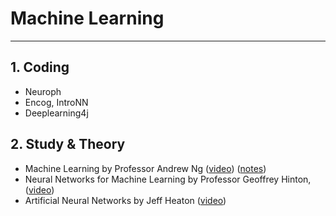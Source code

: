 # Machine Learning

<hr/>

## 1. Coding

* Neuroph
* Encog, IntroNN
* Deeplearning4j

## 2. Study & Theory

* Machine Learning by Professor Andrew Ng ([video](https://github.com/blitz70/ML/blob/master/LectureAndrewNg.md)) ([notes](https://github.com/blitz70/ML/blob/master/_notes_AN.txt))
* Neural Networks for Machine Learning by Professor Geoffrey Hinton, ([video](https://github.com/blitz70/ML/blob/master/LectureGeoffreyHinton.md))
* Artificial Neural Networks by Jeff Heaton ([video](https://github.com/blitz70/ML/blob/master/LectureJeffHeaton.md))
